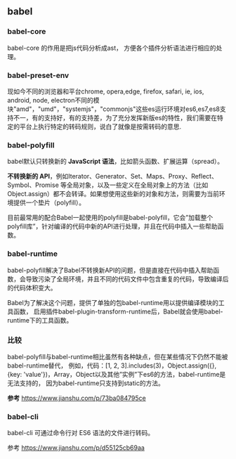 ## babel
### babel-core 
babel-core 的作用是把js代码分析成ast， 方便各个插件分析语法进行相应的处理。
### babel-preset-env
现如今不同的浏览器和平台chrome, opera,edge, firefox, safari, ie, ios, android, node, electron不同的模块"amd"，"umd"，"systemjs"，"commonjs"这些es运行环境对es6,es7,es8支持不一，有的支持好，有的支持差，为了充分发挥新版es的特性，我们需要在特定的平台上执行特定的转码规则，说白了就像是按需转码的意思.
### babel-polyfill
babel默认只转换新的 **JavaScript 语法**，比如箭头函数、扩展运算（spread）。

**不转换新的 API**，例如Iterator、Generator、Set、Maps、Proxy、Reflect、Symbol、Promise 等全局对象，以及一些定义在全局对象上的方法（比如 Object.assign）都不会转译。如果想使用这些新的对象和方法，则需要为当前环境提供一个垫片（polyfill）。

目前最常用的配合Babel一起使用的polyfill是babel-polyfill，它会”加载整个polyfill库”，针对编译的代码中新的API进行处理，并且在代码中插入一些帮助函数。

### babel-runtime
babel-polyfill解决了Babel不转换新API的问题，但是直接在代码中插入帮助函数，会导致污染了全局环境，并且不同的代码文件中包含重复的代码，导致编译后的代码体积变大。

Babel为了解决这个问题，提供了单独的包babel-runtime用以提供编译模块的工具函数， 启用插件babel-plugin-transform-runtime后，Babel就会使用babel-runtime下的工具函数。
### 比较
babel-polyfill与babel-runtime相比虽然有各种缺点，但在某些情况下仍然不能被babel-runtime替代， 例如，代码：[1, 2, 3].includes(3)，Object.assign({}, {key: 'value'})，Array，Object以及其他”实例”下es6的方法，babel-runtime是无法支持的， 因为babel-runtime只支持到static的方法。

**参考**
https://www.jianshu.com/p/73ba084795ce


### babel-cli
babel-cli 可通过命令行对 ES6 语法的文件进行转码。

参考
https://www.jianshu.com/p/d55125cb69aa

